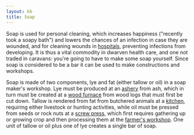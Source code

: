 ```yaml
---
layout: kb
title: Soap
---
```


Soap is used for personal cleaning, which increases happiness ("recently took a soapy bath") and lowers the chances of an infection in case they are wounded, and for cleaning wounds in [hospitals](hospital.html), preventing infections from developing. It is thus a vital commodity in dwarven health care, and one not traded in caravans: you're going to have to make some soap yourself. Since soap is considered to be a bar it can be used to make constructions and workshops.

Soap is made of two components, lye and fat (either tallow or oil) in a soap maker's workshop. Lye must be produced at an [ashery](ashery.html) from ash, which in turn must be created at a [wood furnace](wood-furnace.html) from wood logs that must first be cut down. Tallow is rendered from fat from butchered animals at a [kitchen](kitchen.html), requiring either livestock or hunting activities, while oil must be pressed from seeds or rock nuts at a [screw press](screw-press.html), which first requires gathering up or growing crop and then processing them at the [farmer's workshop](farmers-workshop.html). One unit of tallow or oil plus one of lye creates a single bar of soap.